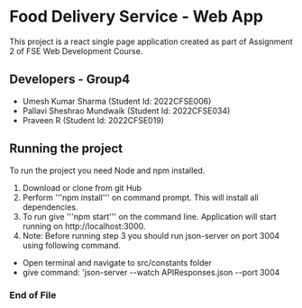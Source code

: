 # Food Delivery Service - Web App

This project is a react single page application created as part of Assignment 2 of FSE Web Development Course.

## Developers - Group4
- Umesh Kumar Sharma (Student Id: 2022CFSE006)
- Pallavi Sheshrao Mundwaik (Student Id: 2022CFSE034)
- Praveen R (Student Id: 2022CFSE019)

## Running the project

To run the project you need Node and npm installed. 

1. Download or clone from git Hub
2. Perform '''npm install''' on command prompt. This will install all dependencies.
3. To run give '''npm start''' on the command line. Application will start running on http://localhost:3000.
4. Note: Before running step 3 you should run json-server on port 3004 using following command.
- Open terminal and navigate to src/constants folder
- give command: 'json-server --watch APIResponses.json --port 3004

### End of File


